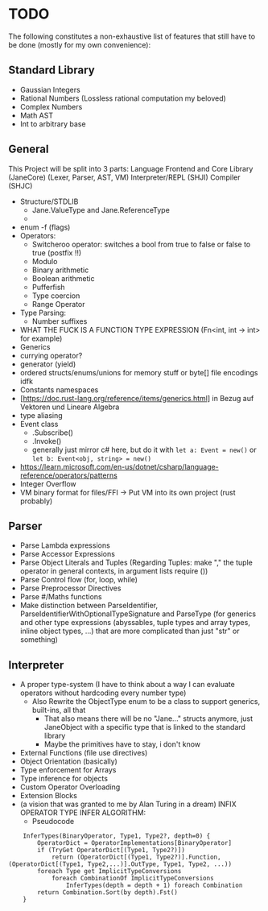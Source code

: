 ﻿# TODO

The following constitutes a non-exhaustive list of features that still have to be done (mostly for my own convenience):

## Standard Library

* Gaussian Integers
* Rational Numbers (Lossless rational computation my beloved)
* Complex Numbers
* Math AST
* Int to arbitrary base

## General

This Project will be split into 3 parts:
Language Frontend and Core Library (JaneCore) (Lexer, Parser, AST, VM)
Interpreter/REPL (SHJI)
Compiler (SHJC)

* Structure/STDLIB
	* Jane.ValueType and Jane.ReferenceType
	* 
* enum -f (flags)
* Operators:
	* Switcheroo operator: switches a bool from true to false or false to true (postfix !!)
	* Modulo
	* Binary arithmetic
	* Boolean arithmetic
	* Pufferfish
	* Type coercion
	* Range Operator
* Type Parsing:
	* Number suffixes
* WHAT THE FUCK IS A FUNCTION TYPE EXPRESSION (Fn<int, int -> int> for example)
* Generics
* currying operator?
* generator (yield)
* ordered structs/enums/unions for memory stuff or byte[] file encodings idfk
* Constants namespaces
* [https://doc.rust-lang.org/reference/items/generics.html] in Bezug auf Vektoren und Lineare Algebra
* type aliasing
* Event class
	* .Subscribe() 
	* .Invoke()
	* generally just mirror c# here, but do it with `let a: Event = new()` or `let b: Event<obj, string> = new()`
* https://learn.microsoft.com/en-us/dotnet/csharp/language-reference/operators/patterns
* Integer Overflow
* VM binary format for files/FFI -> Put VM into its own project (rust probably)

## Parser

* Parse Lambda expressions
* Parse Accessor Expressions
* Parse Object Literals and Tuples (Regarding Tuples: make "," the tuple operator in general contexts, in argument lists require ())
* Parse Control flow (for, loop, while)
* Parse Preprocessor Directives
* Parse #/Maths functions
* Make distinction between ParseIdentifier, ParseIdentifierWithOptionalTypeSignature and ParseType (for generics and other type expressions (abyssables, tuple types and array types, inline object types, ...) that are more complicated than just "str" or something)


## Interpreter

* A proper type-system (I have to think about a way I can evaluate operators without hardcoding every number type)
	* Also Rewrite the ObjectType enum to be a class to support generics, built-ins, all that
		* That also means there will be no "Jane..." structs anymore, just JaneObject with a specific type that is linked to the standard library
		* Maybe the primitives have to stay, i don't know
* External Functions (file use directives)
* Object Orientation (basically)
* Type enforcement for Arrays
* Type inference for objects
* Custom Operator Overloading
* Extension Blocks
* (a vision that was granted to me by Alan Turing in a dream) INFIX OPERATOR TYPE INFER ALGORITHM:
	* Pseudocode
```
	InferTypes(BinaryOperator, Type1, Type2?, depth=0) {
		OperatorDict = OperatorImplementations[BinaryOperator]
		if (TryGet OperatorDict[(Type1, Type2?)])
			return (OperatorDict[(Type1, Type2?)].Function, (OperatorDict[(Type1, Type2,...)].OutType, Type1, Type2, ...))
		foreach Type get ImplicitTypeConversions
			foreach CombinationOf ImplicitTypeConversions
				InferTypes(depth = depth + 1) foreach Combination
		return Combination.Sort(by depth).Fst()
	}
```